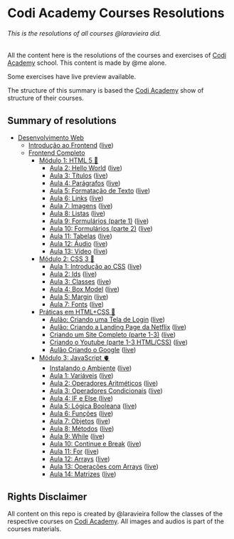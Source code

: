 # Codi Academy Courses Resolutions
###### This is the resolutions of all courses @laravieira did.
All the content here is the resolutions of the courses and exercises of [Codi Academy](https://codiacademy.com/) school.
This content is made by @me alone.

Some exercises have live preview available.

The structure of this summary is based the [Codi Academy](https://codiacademy.com/) show of structure of their courses.

## Summary of resolutions
- [Desenvolvimento Web](DesenvolvimentoWeb)
  - [Introdução ao Frontend](DesenvolvimentoWeb/IntroducaoAoFrontend) ([live](https://codi.laravieira.me/DesenvolvimentoWeb/IntroducaoAoFrontend))
  - [Frontend Completo](DesenvolvimentoWeb/FrontendCompleto)
    - [Módulo 1: HTML 5 🦿](DesenvolvimentoWeb/FrontendCompleto/Modulo1)
      - [Aula 2: Hello World](DesenvolvimentoWeb/FrontendCompleto/Modulo1/Aula02) ([live](https://codi.laravieira.me/DesenvolvimentoWeb/FrontendCompleto/Modulo1/Aula02))
      - [Aula 3: Títulos](DesenvolvimentoWeb/FrontendCompleto/Modulo1/Aula03) ([live](https://codi.laravieira.me/DesenvolvimentoWeb/FrontendCompleto/Modulo1/Aula03))
      - [Aula 4: Parágrafos](DesenvolvimentoWeb/FrontendCompleto/Modulo1/Aula04) ([live](https://codi.laravieira.me/DesenvolvimentoWeb/FrontendCompleto/Modulo1/Aula04))
      - [Aula 5: Formatação de Texto](DesenvolvimentoWeb/FrontendCompleto/Modulo1/Aula05) ([live](https://codi.laravieira.me/DesenvolvimentoWeb/FrontendCompleto/Modulo1/Aula05))
      - [Aula 6: Links](DesenvolvimentoWeb/FrontendCompleto/Modulo1/Aula06) ([live](https://codi.laravieira.me/DesenvolvimentoWeb/FrontendCompleto/Modulo1/Aula06))
      - [Aula 7: Imagens](DesenvolvimentoWeb/FrontendCompleto/Modulo1/Aula07) ([live](https://codi.laravieira.me/DesenvolvimentoWeb/FrontendCompleto/Modulo1/Aula07))
      - [Aula 8: Listas](DesenvolvimentoWeb/FrontendCompleto/Modulo1/Aula08) ([live](https://codi.laravieira.me/DesenvolvimentoWeb/FrontendCompleto/Modulo1/Aula08))
      - [Aula 9: Formulários (parte 1)](DesenvolvimentoWeb/FrontendCompleto/Modulo1/Aula09) ([live](https://codi.laravieira.me/DesenvolvimentoWeb/FrontendCompleto/Modulo1/Aula09))
      - [Aula 10: Formulários (parte 2)](DesenvolvimentoWeb/FrontendCompleto/Modulo1/Aula10) ([live](https://codi.laravieira.me/DesenvolvimentoWeb/FrontendCompleto/Modulo1/Aula10))
      - [Aula 11: Tabelas](DesenvolvimentoWeb/FrontendCompleto/Modulo1/Aula11) ([live](https://codi.laravieira.me/DesenvolvimentoWeb/FrontendCompleto/Modulo1/Aula11))
      - [Aula 12: Áudio](DesenvolvimentoWeb/FrontendCompleto/Modulo1/Aula12) ([live](https://codi.laravieira.me/DesenvolvimentoWeb/FrontendCompleto/Modulo1/Aula12))
      - [Aula 13: Vídeo](DesenvolvimentoWeb/FrontendCompleto/Modulo1/Aula13) ([live](https://codi.laravieira.me/DesenvolvimentoWeb/FrontendCompleto/Modulo1/Aula13))
    - [Módulo 2: CSS 3 🦵](DesenvolvimentoWeb/FrontendCompleto/Modulo2)
      - [Aula 1: Introdução ao CSS](DesenvolvimentoWeb/FrontendCompleto/Modulo2/Aula01) ([live](https://codi.laravieira.me/DesenvolvimentoWeb/FrontendCompleto/Modulo2/Aula01))
      - [Aula 2: Ids](DesenvolvimentoWeb/FrontendCompleto/Modulo2/Aula02) ([live](https://codi.laravieira.me/DesenvolvimentoWeb/FrontendCompleto/Modulo2/Aula02))
      - [Aula 3: Classes](DesenvolvimentoWeb/FrontendCompleto/Modulo2/Aula03) ([live](https://codi.laravieira.me/DesenvolvimentoWeb/FrontendCompleto/Modulo2/Aula03))
      - [Aula 4: Box Model](DesenvolvimentoWeb/FrontendCompleto/Modulo2/Aula04) ([live](https://codi.laravieira.me/DesenvolvimentoWeb/FrontendCompleto/Modulo2/Aula04))
      - [Aula 5: Margin](DesenvolvimentoWeb/FrontendCompleto/Modulo2/Aula05) ([live](https://codi.laravieira.me/DesenvolvimentoWeb/FrontendCompleto/Modulo2/Aula05))
      - [Aula 7: Fonts](DesenvolvimentoWeb/FrontendCompleto/Modulo2/Aula07) ([live](https://codi.laravieira.me/DesenvolvimentoWeb/FrontendCompleto/Modulo2/Aula07))
    - [Práticas em HTML+CSS 🤝](DesenvolvimentoWeb/FrontendCompleto/Practice1)
      - [Aulão: Criando uma Tela de Login](DesenvolvimentoWeb/FrontendCompleto/Practice1/Aula01) ([live](https://codi.laravieira.me/DesenvolvimentoWeb/FrontendCompleto/Practice1/Aula01))
      - [Aulão: Criando a Landing Page da Netflix](DesenvolvimentoWeb/FrontendCompleto/Practice1/Aula02) ([live](https://codi.laravieira.me/DesenvolvimentoWeb/FrontendCompleto/Practice1/Aula02))
      - [Criando um Site Completo (parte 1-3)](DesenvolvimentoWeb/FrontendCompleto/Practice1/Aula03-05) ([live](https://codi.laravieira.me/DesenvolvimentoWeb/FrontendCompleto/Practice1/Aula03-05))
      - [Criando o Youtube (parte 1-3 HTML/CSS)](DesenvolvimentoWeb/FrontendCompleto/Practice1/Aula06-11) ([live](https://codi.laravieira.me/DesenvolvimentoWeb/FrontendCompleto/Practice1/Aula06-11))
      - [Aulão Criando o Google](DesenvolvimentoWeb/FrontendCompleto/Practice1/Aula12) ([live](https://codi.laravieira.me/DesenvolvimentoWeb/FrontendCompleto/Practice1/Aula12))
    - [Módulo 3: JavaScript 🫀](DesenvolvimentoWeb/FrontendCompleto/Modulo3)
      - [Instalando o Ambiente](DesenvolvimentoWeb/FrontendCompleto/Modulo3/Aula00) ([live](https://codi.laravieira.me/DesenvolvimentoWeb/FrontendCompleto/Modulo3/Aula00))
      - [Aula 1: Variáveis](DesenvolvimentoWeb/FrontendCompleto/Modulo3/Aula01) ([live](https://codi.laravieira.me/DesenvolvimentoWeb/FrontendCompleto/Modulo3/Aula01))
      - [Aula 2: Operadores Aritméticos](DesenvolvimentoWeb/FrontendCompleto/Modulo3/Aula02) ([live](https://codi.laravieira.me/DesenvolvimentoWeb/FrontendCompleto/Modulo3/Aula02))
      - [Aula 3: Operadores Condicionais](DesenvolvimentoWeb/FrontendCompleto/Modulo3/Aula03) ([live](https://codi.laravieira.me/DesenvolvimentoWeb/FrontendCompleto/Modulo3/Aula03))
      - [Aula 4: IF e Else	](DesenvolvimentoWeb/FrontendCompleto/Modulo3/Aula04) ([live](https://codi.laravieira.me/DesenvolvimentoWeb/FrontendCompleto/Modulo3/Aula04))
      - [Aula 5: Lógica Booleana](DesenvolvimentoWeb/FrontendCompleto/Modulo3/Aula05) ([live](https://codi.laravieira.me/DesenvolvimentoWeb/FrontendCompleto/Modulo3/Aula05))
      - [Aula 6: Funções](DesenvolvimentoWeb/FrontendCompleto/Modulo3/Aula06) ([live](https://codi.laravieira.me/DesenvolvimentoWeb/FrontendCompleto/Modulo3/Aula06))
      - [Aula 7: Objetos](DesenvolvimentoWeb/FrontendCompleto/Modulo3/Aula07) ([live](https://codi.laravieira.me/DesenvolvimentoWeb/FrontendCompleto/Modulo3/Aula07))
      - [Aula 8: Métodos](DesenvolvimentoWeb/FrontendCompleto/Modulo3/Aula08) ([live](https://codi.laravieira.me/DesenvolvimentoWeb/FrontendCompleto/Modulo3/Aula08))
      - [Aula 9: While](DesenvolvimentoWeb/FrontendCompleto/Modulo3/Aula09) ([live](https://codi.laravieira.me/DesenvolvimentoWeb/FrontendCompleto/Modulo3/Aula09))
      - [Aula 10: Continue e Break](DesenvolvimentoWeb/FrontendCompleto/Modulo3/Aula10) ([live](https://codi.laravieira.me/DesenvolvimentoWeb/FrontendCompleto/Modulo3/Aula10))
      - [Aula 11: For](DesenvolvimentoWeb/FrontendCompleto/Modulo3/Aula11) ([live](https://codi.laravieira.me/DesenvolvimentoWeb/FrontendCompleto/Modulo3/Aula11))
      - [Aula 12: Arrays](DesenvolvimentoWeb/FrontendCompleto/Modulo3/Aula12) ([live](https://codi.laravieira.me/DesenvolvimentoWeb/FrontendCompleto/Modulo3/Aula12))
      - [Aula 13: Operações com Arrays](DesenvolvimentoWeb/FrontendCompleto/Modulo3/Aula13) ([live](https://codi.laravieira.me/DesenvolvimentoWeb/FrontendCompleto/Modulo3/Aula13))
      - [Aula 14: Matrizes](DesenvolvimentoWeb/FrontendCompleto/Modulo3/Aula14) ([live](https://codi.laravieira.me/DesenvolvimentoWeb/FrontendCompleto/Modulo3/Aula14))

## Rights Disclaimer
All content on this repo is created by @laravieira follow the classes of the respective courses on [Codi Academy](https://codiacademy.com/).
All images and audios is part of the courses materials.